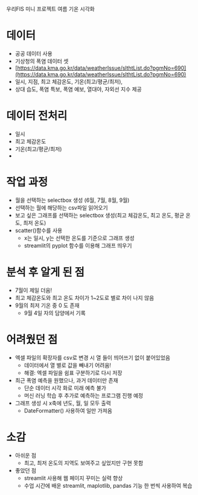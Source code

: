 우리FIS 미니 프로젝트 여름 기온 시각화

# 데이터
- 공공 데이터 사용
- 기상청의 폭염 데이터 셋
- [https://data.kma.go.kr/data/weatherIssue/slthtList.do?pgmNo=690](https://data.kma.go.kr/data/weatherIssue/slthtList.do?pgmNo=690)
- 일시, 지점, 최고 체감온도, 기온(최고/평균/최저),
- 상대 습도, 폭염 특보, 폭염 예보, 열대야, 자외선 지수 제공


# 데이터 전처리
- 일시
- 최고 체감온도
- 기온(최고/평균/최저)
- 

# 작업 과정
- 월을 선택하는 selectbox 생성 (6월, 7월, 8월, 9월)
- 선택하는 월에 해당하는 csv파일 읽어오기
- 보고 싶은 그래프를 선택하는 selectbox 생성(최고 체감온도, 최고 온도, 평균 온도, 최저 온도)
- scatter()함수를 사용
    - x는 일시, y는 선택한 온도를 기준으로 그래프 생성
    - streamlit의 pyplot 함수를 이용해 그래프 띄우기
    

# 분석 후 알게 된 점
- 7월이 제일 더움!
- 최고 체감온도와 최고 온도 차이가 1~2도로 별로 차이 나지 않음
- 9월의 최저 기온 중 0 도 존재
    - 9월 4일 자의 담양에서 기록
    

# 어려웠던 점
- 엑셀 파일의 확장자를 csv로 변경 시 열 들이 띄어쓰기 없이 붙어있었음
    - 데이터에서 열 별로 값을 빼내기 어려움!
    - 해결: 엑셀 파일을 쉼표 구분하기로 다시 저장
- 최근 폭염 예측을 원했으나, 과거 데이터만 존재
    - 단순 데이터 시각 화로 미래 예측 불가
    - 머신 러닝 학습 후 추가로 예측하는 프로그램 진행 예정
- 그래프 생성 시 x축에 년도, 월, 일 모두 출력
    - DateFormatter() 사용하여 일만 가져옴


# 소감
- 아쉬운 점
    - 최고, 최저 온도의 지역도 보여주고 싶었지만 구현 못함
- 좋았던 점
    - streamlit 사용해 웹 페이지 꾸미는 실력 향상
    - 수업 시간에 배운 streamlit, maplotlib, pandas 기능 한 번씩 사용하여 복습
